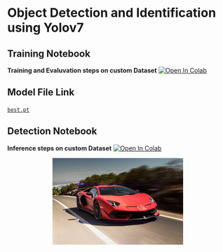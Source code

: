 # Object Detection and Identification using Yolov7



## Training Notebook 

**Training and Evaluvation steps on custom Dataset** <a href="https://colab.research.google.com/github/GouthamVicky/ObjectDetectionYoloV5/blob/main/ObjectDetectionNotebook.ipynb"><img src="https://colab.research.google.com/assets/colab-badge.svg" alt="Open In Colab"></a>

## Model File Link 

[`best.pt`](https://github.com/GouthamVicky/ObjectDetectionYoloV7/blob/main/modelWeightsFolder/best.pt)

## Detection Notebook

**Inference steps on custom Dataset** <a href="https://github.com/GouthamVicky/ObjectDetectionYoloV7/blob/main/inferenceObjectDetection.ipynb"><img src="https://colab.research.google.com/assets/colab-badge.svg" alt="Open In Colab"></a>

<div align="center">
    <a href="./">
        <img src="front-left-side-47inference.jpg" width="59%"/>
    </a>
</div>



